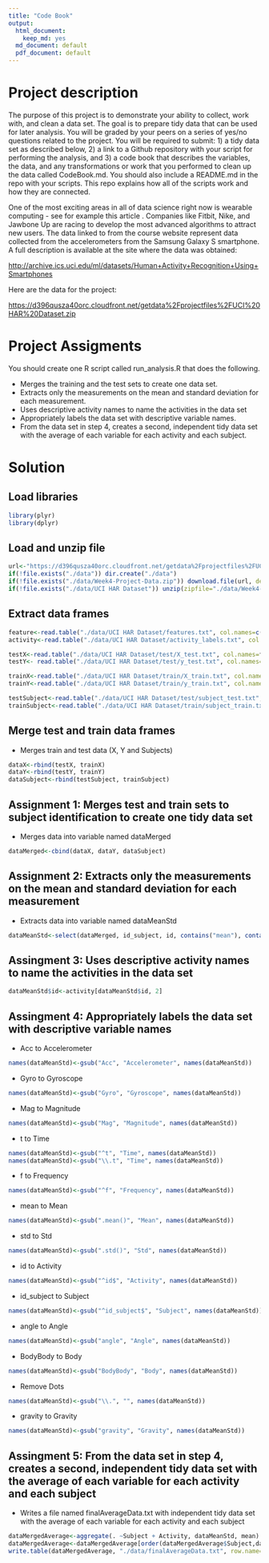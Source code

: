 ```yaml
---
title: "Code Book"
output:
  html_document: 
    keep_md: yes
  md_document: default
  pdf_document: default
---
```


# Project description
The purpose of this project is to demonstrate your ability to collect, work with, and clean a data set. The goal is to prepare tidy data that can be used for later analysis. You will be graded by your peers on a series of yes/no questions related to the project. You will be required to submit: 1) a tidy data set as described below, 2) a link to a Github repository with your script for performing the analysis, and 3) a code book that describes the variables, the data, and any transformations or work that you performed to clean up the data called CodeBook.md. You should also include a README.md in the repo with your scripts. This repo explains how all of the scripts work and how they are connected.

One of the most exciting areas in all of data science right now is wearable computing - see for example this article . Companies like Fitbit, Nike, and Jawbone Up are racing to develop the most advanced algorithms to attract new users. The data linked to from the course website represent data collected from the accelerometers from the Samsung Galaxy S smartphone. A full description is available at the site where the data was obtained:

http://archive.ics.uci.edu/ml/datasets/Human+Activity+Recognition+Using+Smartphones

Here are the data for the project:

https://d396qusza40orc.cloudfront.net/getdata%2Fprojectfiles%2FUCI%20HAR%20Dataset.zip


# Project Assigments

You should create one R script called run_analysis.R that does the following.

- Merges the training and the test sets to create one data set.
- Extracts only the measurements on the mean and standard deviation for each measurement.
- Uses descriptive activity names to name the activities in the data set
- Appropriately labels the data set with descriptive variable names.
- From the data set in step 4, creates a second, independent tidy data set with the average of each variable for each activity and each subject.


# Solution

## Load libraries




```r
library(plyr)
library(dplyr)
```

## Load and unzip file



```r
url<-"https://d396qusza40orc.cloudfront.net/getdata%2Fprojectfiles%2FUCI%20HAR%20Dataset.zip"
if(!file.exists("./data")) dir.create("./data")
if(!file.exists("./data/Week4-Project-Data.zip")) download.file(url, destfile="./data/Week4-Project-Data.zip", method="curl")
if(!file.exists("./data/UCI HAR Dataset")) unzip(zipfile="./data/Week4-Project-Data.zip", exdir="./data")
```

## Extract data frames


```r
feature<-read.table("./data/UCI HAR Dataset/features.txt", col.names=c("id_feature","obs"))
activity<-read.table("./data/UCI HAR Dataset/activity_labels.txt", col.names=c("id_activity", "activity"))

testX<-read.table("./data/UCI HAR Dataset/test/X_test.txt", col.names=feature$obs)
testY<- read.table("./data/UCI HAR Dataset/test/y_test.txt", col.names="id")

trainX<-read.table("./data/UCI HAR Dataset/train/X_train.txt", col.names=feature$obs)
trainY<-read.table("./data/UCI HAR Dataset/train/y_train.txt", col.names="id")

testSubject<-read.table("./data/UCI HAR Dataset/test/subject_test.txt", col.names="id_subject")
trainSubject<-read.table("./data/UCI HAR Dataset/train/subject_train.txt", col.names="id_subject")
```




## Merge test and train data frames
* Merges train and test data (X, Y and Subjects)

```r
dataX<-rbind(testX, trainX)
dataY<-rbind(testY, trainY)
dataSubject<-rbind(testSubject, trainSubject)
```




## Assignment 1: Merges test and train sets to subject identification to create one tidy data set
* Merges data into variable named dataMerged

```r
dataMerged<-cbind(dataX, dataY, dataSubject)
```



## Assignment 2: Extracts only the measurements on the mean and standard deviation for each measurement
* Extracts data into variable named dataMeanStd

```r
dataMeanStd<-select(dataMerged, id_subject, id, contains("mean"), contains("std"))
```


## Assingment 3: Uses descriptive activity names to name the activities in the data set

```r
dataMeanStd$id<-activity[dataMeanStd$id, 2]
```



## Assingment 4: Appropriately labels the data set with descriptive variable names

* Acc to Accelerometer

```r
names(dataMeanStd)<-gsub("Acc", "Accelerometer", names(dataMeanStd))
```

* Gyro to Gyroscope

```r
names(dataMeanStd)<-gsub("Gyro", "Gyroscope", names(dataMeanStd))
```

* Mag to Magnitude

```r
names(dataMeanStd)<-gsub("Mag", "Magnitude", names(dataMeanStd))
```

* t to Time

```r
names(dataMeanStd)<-gsub("^t", "Time", names(dataMeanStd))
names(dataMeanStd)<-gsub("\\.t", "Time", names(dataMeanStd))
```

* f to Frequency

```r
names(dataMeanStd)<-gsub("^f", "Frequency", names(dataMeanStd))
```

* mean to Mean

```r
names(dataMeanStd)<-gsub(".mean()", "Mean", names(dataMeanStd))
```

* std to Std

```r
names(dataMeanStd)<-gsub(".std()", "Std", names(dataMeanStd))
```

* id to Activity

```r
names(dataMeanStd)<-gsub("^id$", "Activity", names(dataMeanStd))
```

* id_subject to Subject

```r
names(dataMeanStd)<-gsub("^id_subject$", "Subject", names(dataMeanStd))
```

* angle to Angle

```r
names(dataMeanStd)<-gsub("angle", "Angle", names(dataMeanStd))
```

* BodyBody to Body

```r
names(dataMeanStd)<-gsub("BodyBody", "Body", names(dataMeanStd))
```

* Remove Dots

```r
names(dataMeanStd)<-gsub("\\.", "", names(dataMeanStd))
```


* gravity to Gravity

```r
names(dataMeanStd)<-gsub("gravity", "Gravity", names(dataMeanStd))
```


## Assingment 5: From the data set in step 4, creates a second, independent tidy data set with the average of each variable for each activity and each subject

* Writes a file named finalAverageData.txt with independent tidy data set with the average of each variable for each activity and each subject


```r
dataMergedAverage<-aggregate(. ~Subject + Activity, dataMeanStd, mean)
dataMergedAverage<-dataMergedAverage[order(dataMergedAverage$Subject,dataMergedAverage$Activity),]
write.table(dataMergedAverage, "./data/finalAverageData.txt", row.name=FALSE)
```



